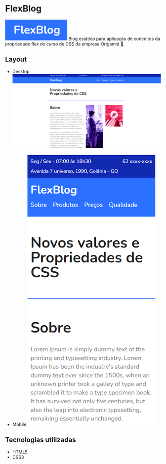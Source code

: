 # FlexBlog
![FlexBlog](./logo-projeto.png)
Blog estático para aplicação de conceitos da propriedade flex do curso de CSS da empresa <a hrfe="https://www.origamid.com.br" target="blank_" title="ir para o site">Origamid 💜</a>.


## Layout

- Desktop
![Destkop](./desktop.png)



- Mobile
![Mobile](mobile.png)

## Tecnologias utilizadas
- HTML5
- CSS3
